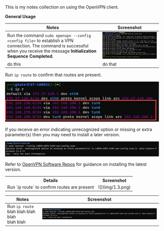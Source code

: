 This is my notes collection on using the OpenVPN client.

**General Usage** 

|Notes|Screenshot|
|-|-|
| Run the command `sudo openvpn --config <config file>` to establish a VPN connection. The command is successful when you receive the message **Initialization Sequence Completed**. | ![](img/1.1.png)
| do this | do that



Run `ip route` to confirm that routes are present.

![](img/1.2.png)

If you receive an error indicating unrecognized option or missing or extra parameter(s) then you may need to install a later version.

![](img/1.3.png)

Refer to [OpenVPN Software Repos](https://community.openvpn.net/openvpn/wiki/OpenvpnSoftwareRepos#DebianUbuntu:UsingOpenVPNaptrepositories) for guidance on installing the latest version.

<table>
  <tr><th>Details</th><th>Screenshot</th></tr>
  <tr>
    <td>Run `ip route` to confirm routes are present</td>
    <td>![](img/1.3.png)</td>  
</table>

|Notes|Screenshot
|-|-|
| Run `ip route` blah blah blah blah <br> blah blah | ![](img/1.3.png)
